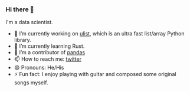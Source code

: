 ### Hi there 👋
I'm a data scientist.

- 🔭 I’m currently working on [ulist](https://github.com/tushushu/ulist), which is an ultra fast list/array Python library.
- 🌱 I’m currently learning Rust.
- 👯 I’m a contributor of [pandas](https://github.com/pandas-dev/pandas)
- 📫 How to reach me: [twitter](https://twitter.com/tushushu1)
- 😄 Pronouns: He/His
- ⚡ Fun fact: I enjoy playing with guitar and composed some original songs myself.

